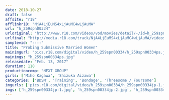 ```yaml
---
date: 2018-10-27
draft: false
affsite: "r18"
afflinkr18: "NjA4LjEuMS4xLjAuMC4wLjAuMA"
url: "h_259spn00334"
urloriginal: "http://www.r18.com/videos/vod/movies/detail/-/id=h_259spn00334"
urlfinal: "http://media.r18.com/track/NjA4LjEuMS4xLjAuMC4wLjAuMA/videos/vod/movies/detail/-/id=h_259spn00334"
samplevid: "----"
title: "Probing Submissive Married Women"
mainimgurl: "pics.r18.com/digital/video/h_259spn00334/h_259spn00334ps.jpg"
mainimgs: "h_259spn00334ps.jpg"
releasedate: "Feb. 13, 2017"
duration: 118
productioncomp: "NEXT GROUP"
girls: ['Miho Kagawa', 'Shizuka Aizawa']
categories: ['BDSM', 'Training', 'Bondage', 'Threesome / Foursome']
imgurls: ['pics.r18.com/digital/video/h_259spn00334/h_259spn00334jp-1.jpg', 'pics.r18.com/digital/video/h_259spn00334/h_259spn00334jp-2.jpg', 'pics.r18.com/digital/video/h_259spn00334/h_259spn00334jp-3.jpg', 'pics.r18.com/digital/video/h_259spn00334/h_259spn00334jp-4.jpg', 'pics.r18.com/digital/video/h_259spn00334/h_259spn00334jp-5.jpg', 'pics.r18.com/digital/video/h_259spn00334/h_259spn00334jp-6.jpg', 'pics.r18.com/digital/video/h_259spn00334/h_259spn00334jp-7.jpg', 'pics.r18.com/digital/video/h_259spn00334/h_259spn00334jp-8.jpg', 'pics.r18.com/digital/video/h_259spn00334/h_259spn00334jp-9.jpg', 'pics.r18.com/digital/video/h_259spn00334/h_259spn00334jp-10.jpg', 'pics.r18.com/digital/video/h_259spn00334/h_259spn00334jp-11.jpg', 'pics.r18.com/digital/video/h_259spn00334/h_259spn00334jp-12.jpg', 'pics.r18.com/digital/video/h_259spn00334/h_259spn00334jp-13.jpg', 'pics.r18.com/digital/video/h_259spn00334/h_259spn00334jp-14.jpg', 'pics.r18.com/digital/video/h_259spn00334/h_259spn00334jp-15.jpg', 'pics.r18.com/digital/video/h_259spn00334/h_259spn00334jp-16.jpg', 'pics.r18.com/digital/video/h_259spn00334/h_259spn00334jp-17.jpg', 'pics.r18.com/digital/video/h_259spn00334/h_259spn00334jp-18.jpg', 'pics.r18.com/digital/video/h_259spn00334/h_259spn00334jp-19.jpg', 'pics.r18.com/digital/video/h_259spn00334/h_259spn00334jp-20.jpg']
imgs: ['h_259spn00334jp-1.jpg', 'h_259spn00334jp-2.jpg', 'h_259spn00334jp-3.jpg', 'h_259spn00334jp-4.jpg', 'h_259spn00334jp-5.jpg', 'h_259spn00334jp-6.jpg', 'h_259spn00334jp-7.jpg', 'h_259spn00334jp-8.jpg', 'h_259spn00334jp-9.jpg', 'h_259spn00334jp-10.jpg', 'h_259spn00334jp-11.jpg', 'h_259spn00334jp-12.jpg', 'h_259spn00334jp-13.jpg', 'h_259spn00334jp-14.jpg', 'h_259spn00334jp-15.jpg', 'h_259spn00334jp-16.jpg', 'h_259spn00334jp-17.jpg', 'h_259spn00334jp-18.jpg', 'h_259spn00334jp-19.jpg', 'h_259spn00334jp-20.jpg']
---
```

